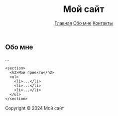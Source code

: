 <!DOCTYPE html>
<html>
<head>
  <title>Мой сайт</title>
  <!-- Yandex.Metrika counter -->
<script type="text/javascript" >
   (function(m,e,t,r,i,k,a){m[i]=m[i]||function(){(m[i].a=m[i].a||[]).push(arguments)};
   m[i].l=1*new Date();
   for (var j = 0; j < document.scripts.length; j++) {if (document.scripts[j].src === r) { return; }}
   k=e.createElement(t),a=e.getElementsByTagName(t)[0],k.async=1,k.src=r,a.parentNode.insertBefore(k,a)})
   (window, document, "script", "https://mc.yandex.ru/metrika/tag.js", "ym");

   ym(97048448, "init", {
        clickmap:true,
        trackLinks:true,
        accurateTrackBounce:true
   });
</script>
<noscript><div><img src="https://mc.yandex.ru/watch/97048448" style="position:absolute; left:-9999px;" alt="" /></div></noscript>
<!-- /Yandex.Metrika counter -->
</head>
<body>
  <header>
    <h1>Мой сайт</h1>
    <nav>
      <a href="#">Главная</a>
      <a href="#">Обо мне</a>
      <a href="#">Контакты</a>
    </nav>
  </header>

  <main>
    <section>
      <h2>Обо мне</h2>
      <p>...</p>
    </section>

    <section>
      <h2>Мои проекты</h2>
      <ul>
        <li>...</li>
        <li>...</li>
        <li>...</li>
      </ul>
    </section>
  </main>

  <footer>
    <p>Copyright &copy; 2024 Мой сайт</p>
  </footer>
</body>
</html>
